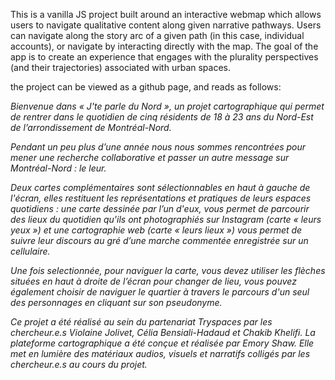 This is a vanilla JS project built around an interactive webmap which allows users to navigate qualitative content along given narrative pathways. Users can navigate along the story arc of a given path (in this case, individual accounts), or navigate by interacting directly with the map. The goal of the app is to create an experience that engages with the plurality perspectives (and their trajectories) associated with urban spaces.
  
  

the project can be viewed as a github page, and reads as follows:

*Bienvenue dans « J'te parle du Nord », un projet cartographique qui permet de rentrer dans le quotidien de cinq résidents de 18 à 23 ans du Nord-Est de l’arrondissement de Montréal-Nord.*

*Pendant un peu plus d’une année nous nous sommes rencontrées pour mener une recherche collaborative et passer un autre message sur Montréal-Nord : le leur.*

*Deux cartes complémentaires sont sélectionnables en haut à gauche de l'écran, elles restituent les représentations et pratiques de leurs espaces quotidiens : une carte dessinée par l’un d'eux, vous permet de parcourir des lieux du quotidien qu'ils ont photographiés sur Instagram (carte « leurs yeux ») et une cartographie web (carte « leurs lieux ») vous permet de suivre leur discours au gré d’une marche commentée enregistrée sur un cellulaire.*

*Une fois selectionnée, pour naviguer la carte, vous devez utiliser les flèches situées en haut à droite de l’écran pour changer de lieu, vous pouvez également choisir de naviguer le quartier à travers le parcours d'un seul des personnages en cliquant sur son pseudonyme.*

*Ce projet a été réalisé au sein du partenariat Tryspaces par les chercheur.e.s Violaine Jolivet, Célia Bensiali-Hadaud et Chakib Khelifi. La plateforme cartographique a été conçue et réalisée par Emory Shaw. Elle met en lumière des matériaux audios, visuels et narratifs colligés par les chercheur.e.s au cours du projet.*
